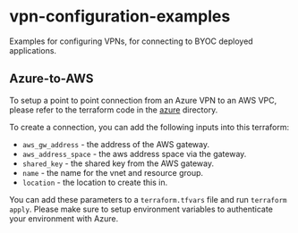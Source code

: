 # vpn-configuration-examples

Examples for configuring VPNs, for connecting to BYOC deployed applications.

## Azure-to-AWS

To setup a point to point connection from an Azure VPN to an AWS VPC, please refer to the terraform code in the [azure](./azure-to-aws) directory.

To create a connection, you can add the following inputs into this terraform:

* `aws_gw_address` - the address of the AWS gateway.
* `aws_address_space` - the aws address space via the gateway.
* `shared_key` - the shared key from the AWS gateway.
* `name` - the name for the vnet and resource group.
* `location` - the location to create this in.

You can add these parameters to a `terraform.tfvars` file and run `terraform apply`. Please make sure to setup
environment variables to authenticate your environment with Azure.
